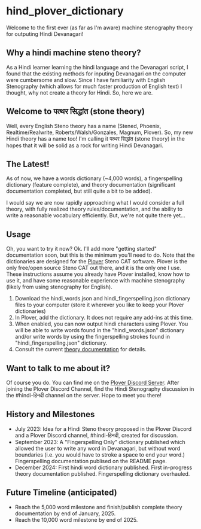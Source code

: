 # hind_plover_dictionary

Welcome to the first ever (as far as I'm aware) machine stenography theory for outputing Hindi Devanagari!

## Why a hindi machine steno theory?

As a Hindi learner learning the hindi language and the Devanagari script, I found that the existing methods for inputing Devanagari on the computer were cumbersome and slow.  Since I have familiarity with English Stenography (which allows for much faster production of English text) I thought, why not create a theory for Hindi.  So, here we are.

## Welcome to पत्थर सिद्धांत (stone theory)

Well, every English Steno theory has a name (Stened, Phoenix, Realtime/Realwrite, Roberts/Walsh/Gonzales, Magnum, Plover).  So, my new Hindi theory has a name too!  I'm calling it पत्थर सिद्धांत (stone theory) in the hopes that it will be solid as a rock for writing Hindi Devanagari.

## The Latest!
As of now, we have a words dictionary (~4,000 words), a fingerspelling dictionary (feature complete), and theory documentation (significant documentation completed, but still quite a bit to be added).

I would say we are now rapidly approaching what I would consider a full theory, with fully realized theory rules/documentation, and the ability to write a reasonable vocabulary efficiently.  But, we're not quite there yet...

## Usage

Oh, you want to try it now?  Ok.  I'll add more "getting started" documentation soon, but this is the minimum you'll need to do.  Note that the dictionaries are designed for the [Plover](https://www.openstenoproject.org/plover/) Steno CAT software.  Plover is the only free/open source Steno CAT out there, and it is the only one I use.  These instructions assume you already have Plover installed, know how to use it, and have some reasonable experience with machine stenography (likely from using stenography for English).  

1. Download the hindi_words.json and hindi_fingerspelling.json dictionary files to your computer (store it wherever you like to keep your Plover dictionaries)
2. In Plover, add the dictionary.  It does not require any add-ins at this time.
3. When enabled, you can now output hindi characters using Plover.  You will be able to write words found in the "hindi_words.json" dictionary and/or write words by using the fingerspelling strokes found in "hindi_fingerspelling.json" dictionary.
4. Consult the current [theory documentation](https://github.com/winstond/hind_plover_dictionary/blob/main/Documentation/TheoryDocumentation.md) for details.

## Want to talk to me about it?

Of course you do.  You can find me on the [Plover Discord Server](https://discord.gg/Gr7rHZAHa5).  After joining the Plover Discord Channel, find the Hindi Stenography discussion in the #hindi-हिनदी channel on the server.  Hope to meet you there!

## History and Milestones

- July 2023: Idea for a Hindi Steno theory proposed in the Plover Discord and a Plover Discord channel, #hindi-हिनदी, created for discussion.
- September 2023: A "Fingerspelling Only" dictionary published which allowed the user to write any word in Devanagari, but without word boundaries (i.e. you would have to stroke a space to end your word.)  Fingerspelling documentation publised on the README page.
- December 2024: First hindi word dictionary published.  First in-progress theory documentation published.  Fingerspelling dictionary overhauled.

## Future Timeline (anticipated)

- Reach the 5,000 word milestone and finish/publish complete theory documentation by end of January, 2025.
- Reach the 10,000 word milestone by end of 2025.